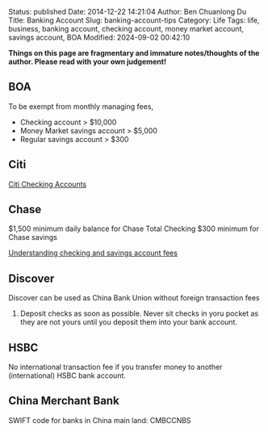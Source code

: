 Status: published
Date: 2014-12-22 14:21:04
Author: Ben Chuanlong Du
Title: Banking Account
Slug: banking-account-tips
Category: Life
Tags: life, business, banking account, checking account, money market account, savings account, BOA
Modified: 2024-09-02 00:42:10

**Things on this page are fragmentary and immature notes/thoughts of the author. Please read with your own judgement!**

## BOA

To be exempt from monthly managing fees,
- Checking account > \$10,000
- Money Market savings account > \$5,000
- Regular savings account > \$300

## Citi

[Citi Checking Accounts](https://www.citi.com/banking/checking-account)

## Chase

\$1,500 minimum daily balance for Chase Total Checking
\$300 minimum for Chase savings

[Understanding checking and savings account fees](https://www.chase.com/personal/fees/total-checking?jp_cmp=rb/107869/ema/LC-COREFEE23/Body_Textlink_2)

## Discover

Discover can be used as China Bank Union without foreign transaction fees



1. Deposit checks as soon as possible. 
    Never sit checks in yoru pocket 
    as they are not yours until you deposit them into your bank account.

## HSBC 

No international transaction fee if you transfer money to another (international) HSBC bank account.


## China Merchant Bank

SWIFT code for banks in China main land: CMBCCNBS
